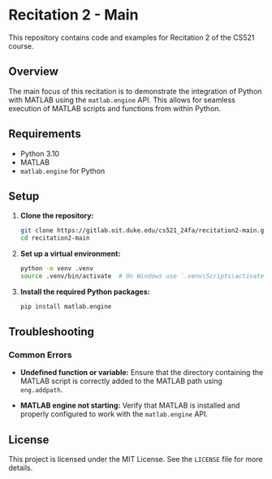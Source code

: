 # Recitation 2 - Main

This repository contains code and examples for Recitation 2 of the CS521 course.

## Overview

The main focus of this recitation is to demonstrate the integration of Python with MATLAB using the `matlab.engine` API. This allows for seamless execution of MATLAB scripts and functions from within Python.

## Requirements

- Python 3.10
- MATLAB
- `matlab.engine` for Python

## Setup

1. **Clone the repository:**

    ```sh
    git clone https://gitlab.oit.duke.edu/cs521_24fa/recitation2-main.git
    cd recitation2-main
    ```

2. **Set up a virtual environment:**

    ```sh
    python -m venv .venv
    source .venv/bin/activate  # On Windows use `.venv\Scripts\activate`
    ```

3. **Install the required Python packages:**

    ```sh
    pip install matlab.engine
    ```

## Troubleshooting

### Common Errors

- **Undefined function or variable:** Ensure that the directory containing the MATLAB script is correctly added to the MATLAB path using `eng.addpath`.

- **MATLAB engine not starting:** Verify that MATLAB is installed and properly configured to work with the `matlab.engine` API.

## License

This project is licensed under the MIT License. See the `LICENSE` file for more details.